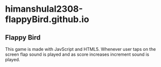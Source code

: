 # himanshulal2308-flappyBird.github.io
## Flappy Bird
This game is made with JavScript and HTML5. Whenever user taps on the screen flap sound is played and as score increases increment sound is played.
